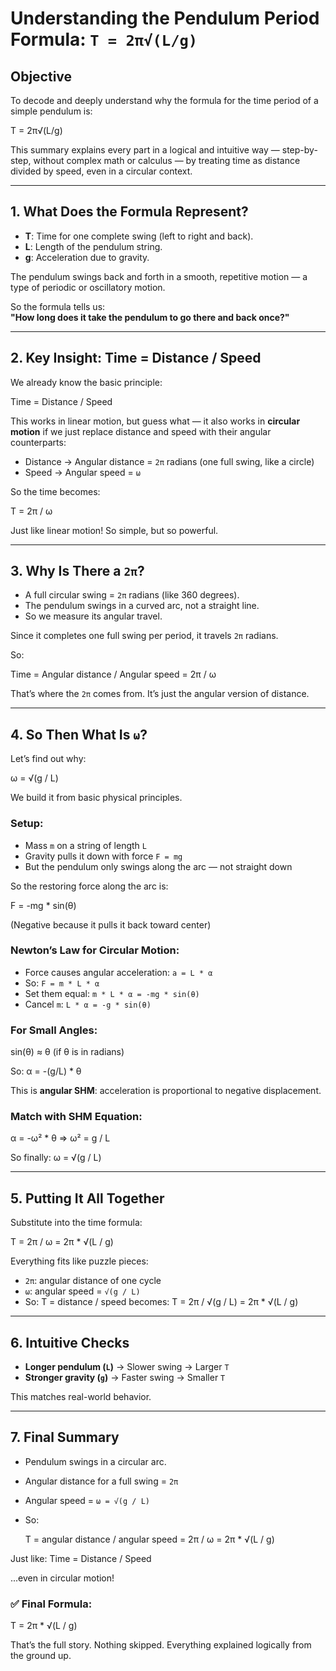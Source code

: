 # Understanding the Pendulum Period Formula: `T = 2π√(L/g)`

## Objective

To decode and deeply understand why the formula for the time period of a simple pendulum is:

T = 2π√(L/g)


This summary explains every part in a logical and intuitive way — step-by-step, without complex math or calculus — by treating time as distance divided by speed, even in a circular context.

---

## 1. What Does the Formula Represent?

- **T**: Time for one complete swing (left to right and back).
- **L**: Length of the pendulum string.
- **g**: Acceleration due to gravity.

The pendulum swings back and forth in a smooth, repetitive motion — a type of periodic or oscillatory motion.

So the formula tells us:  
**"How long does it take the pendulum to go there and back once?"**

---

## 2. Key Insight: Time = Distance / Speed

We already know the basic principle:

Time = Distance / Speed

This works in linear motion, but guess what — it also works in **circular motion** if we just replace distance and speed with their angular counterparts:

- Distance → Angular distance = `2π` radians (one full swing, like a circle)
- Speed → Angular speed = `ω`

So the time becomes:

T = 2π / ω


Just like linear motion! So simple, but so powerful.

---

## 3. Why Is There a `2π`?

- A full circular swing = `2π` radians (like 360 degrees).
- The pendulum swings in a curved arc, not a straight line.
- So we measure its angular travel.

Since it completes one full swing per period, it travels `2π` radians.

So:

Time = Angular distance / Angular speed = 2π / ω


That’s where the `2π` comes from. It’s just the angular version of distance.

---

## 4. So Then What Is `ω`?

Let’s find out why:

ω = √(g / L)


We build it from basic physical principles.

### Setup:

- Mass `m` on a string of length `L`
- Gravity pulls it down with force `F = mg`
- But the pendulum only swings along the arc — not straight down

So the restoring force along the arc is:

F = -mg * sin(θ)


(Negative because it pulls it back toward center)

### Newton’s Law for Circular Motion:

- Force causes angular acceleration: `a = L * α`
- So: `F = m * L * α`
- Set them equal: `m * L * α = -mg * sin(θ)`
- Cancel `m`: `L * α = -g * sin(θ)`

### For Small Angles:

sin(θ) ≈ θ (if θ is in radians)


So:
α = -(g/L) * θ


This is **angular SHM**: acceleration is proportional to negative displacement.

### Match with SHM Equation:

α = -ω² * θ => ω² = g / L


So finally:
ω = √(g / L)


---

## 5. Putting It All Together

Substitute into the time formula:

T = 2π / ω = 2π * √(L / g)



Everything fits like puzzle pieces:

- `2π`: angular distance of one cycle
- `ω`: angular speed = `√(g / L)`
- So:
T = distance / speed becomes:
T = 2π / √(g / L) = 2π * √(L / g)


---

## 6. Intuitive Checks

- **Longer pendulum (`L`)** → Slower swing → Larger `T`
- **Stronger gravity (`g`)** → Faster swing → Smaller `T`

This matches real-world behavior.

---

## 7. Final Summary

- Pendulum swings in a circular arc.
- Angular distance for a full swing = `2π`
- Angular speed = `ω = √(g / L)`
- So:

    T = angular distance / angular speed = 2π / ω = 2π * √(L / g)


Just like:
    Time = Distance / Speed

...even in circular motion!

### ✅ Final Formula:

T = 2π * √(L / g)



That’s the full story. Nothing skipped. Everything explained logically from the ground up.
